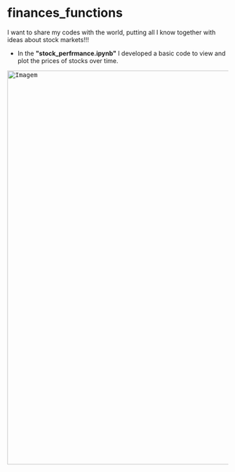 # finances_functions
I want to share my codes with the world, putting all I know together with ideas about stock markets!!!

- In the **"stock_perfrmance.ipynb"** I developed a basic code to view and plot the prices of stocks over time.
<kbd>
  <img src="https://github.com/matheusek/finances/assets/56166942/a3ffe8b8-bb93-4e71-8177-c82a0d6133ad" alt="Imagem" width="900">
</kbd>
